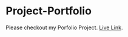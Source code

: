 # Project-Portfolio



Please checkout my Porfolio Project. [Live Link](https://batwell31.github.io/Project-Portfolio/).
